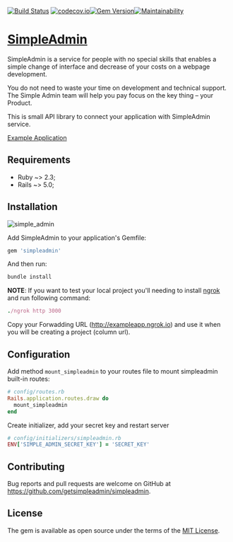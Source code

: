 [![Build Status](https://secure.travis-ci.org/getsimpleadmin/simpleadmin.svg?branch=master)](http://travis-ci.org/getsimpleadmin/simpleadmin) [![codecov.io](https://codecov.io/github/getsimpleadmin/simpleadmin/coverage.svg?branch=master)](https://codecov.io/github/getsimpleadmin/simpleadmin?branch=master)[![Gem Version](https://badge.fury.io/rb/simpleadmin.svg)](https://rubygems.org/gems/simpleadmin)[![Maintainability](https://api.codeclimate.com/v1/badges/ca0015b11992514879c5/maintainability)](https://codeclimate.com/github/getsimpleadmin/simpleadmin/maintainability)

# [SimpleAdmin](http://getsimpleadmin.com)

SimpleAdmin is a service for people with no special skills that enables a simple change of interface and decrease of your costs on a webpage development.

You do not need to waste your time on development and technical support. The Simple Admin team will help you pay focus on the key thing – your Product.

This is small API library to connect your application with SimpleAdmin service. 

[Example Application][demo]

## Requirements

- Ruby ~> 2.3;
- Rails ~> 5.0;

## Installation

![simple_admin](https://getsimpleadmin.com/assets/browser-60e23472a81b90d1de2caf52e02b982cba4d1db4215626352476670deed9dd25.png)

Add SimpleAdmin to your application's Gemfile:

```ruby
gem 'simpleadmin'
```

And then run:

```ruby
bundle install
```
**NOTE**: If you want to test your local project you'll needing to install [ngrok][ngrok] and run following command:
```ruby
./ngrok http 3000
```

Copy your Forwadding URL (http://exampleapp.ngrok.io) and use it when you will be creating a project (column url).

## Configuration

Add method `mount_simpleadmin` to your routes file to mount simpleadmin built-in routes:

```ruby
# config/routes.rb
Rails.application.routes.draw do
  mount_simpleadmin
end
```

Create initializer, add your secret key and restart server

```ruby
# config/initializers/simpleadmin.rb
ENV['SIMPLE_ADMIN_SECRET_KEY'] = 'SECRET_KEY'
```

## Contributing

Bug reports and pull requests are welcome on GitHub at https://github.com/getsimpleadmin/simpleadmin.

## License

The gem is available as open source under the terms of the [MIT License](http://opensource.org/licenses/MIT).

[demo]: https://getsimpleadmin.com/en/demo/admin/resources?model_klass_name=Post
[ngrok]: https://ngrok.com/
